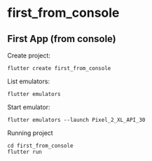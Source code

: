 # first_from_console

## First App (from console)

Create project:

    flutter create first_from_console

List emulators:

    flutter emulators

Start emulator:

    flutter emulators --launch Pixel_2_XL_API_30

Running project

    cd first_from_console
    flutter run